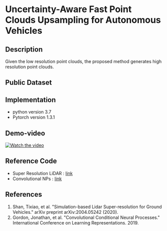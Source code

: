 # Uncertainty-Aware Fast Point Clouds Upsampling for Autonomous Vehicles



## Description
Given the low resolution point clouds, the proposed method generates high resolution point clouds.


## Public Dataset


## Implementation
* python version 3.7
* Pytorch version 1.3.1

## Demo-video

[![Watch the video](https://drive.google.com/uc?export=view&id=1n3BwzQHfaHIjchfi2Iw0kq-K22I7WefI/view?usp=sharing)](https://youtu.be/HzNIdZH-z94)


## Reference Code
* Super Resolution LiDAR : [link](https://github.com/RobustFieldAutonomyLab/lidar_super_resolution)
* Convolutional NPs : [link](https://github.com/makora9143/pytorch-convcnp)

## References
1. Shan, Tixiao, et al. "Simulation-based Lidar Super-resolution for Ground Vehicles." arXiv preprint arXiv:2004.05242 (2020).
2. Gordon, Jonathan, et al. "Convolutional Conditional Neural Processes." International Conference on Learning Representations. 2019.
